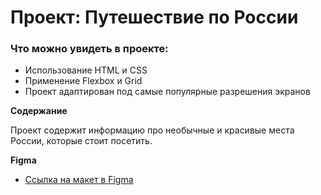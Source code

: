 # Проект: Путешествие по России

### Что можно увидеть в проекте:

- Использование HTML и CSS
- Применение Flexbox и Grid
- Проект адаптирован под самые популярные разрешения экранов

**Содержание**

Проект содержит информацию про необычные и красивые места России, которые стоит посетить.

**Figma**

- [Ссылка на макет в Figma](https://www.figma.com/file/5S2WSbEFL6awjVWJ0NWL8Q/Sprint-3_-Russia-_-desktop-mobile?node-id=28503%3A0)
